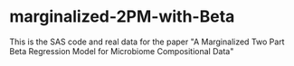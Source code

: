 # marginalized-2PM-with-Beta
This is the SAS code and real data for the paper "A Marginalized Two Part Beta Regression Model for Microbiome Compositional Data"
